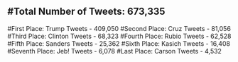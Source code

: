 #Total Number of Tweets: 673,335 
---
#First Place: Trump Tweets - 409,050
#Second Place: Cruz Tweets - 81,056
#Third Place: Clinton Tweets - 68,323
#Fourth Place: Rubio Tweets - 62,528
#Fifth Place: Sanders Tweets - 25,362
#Sixth Place: Kasich Tweets - 16,408
#Seventh Place: Jeb! Tweets - 6,078
#Last Place: Carson Tweets - 4,532
